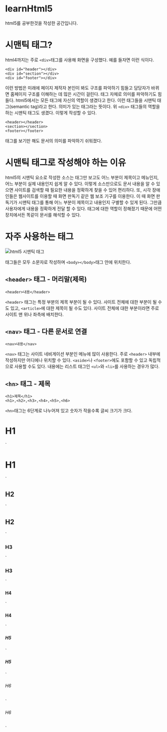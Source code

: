 # learnHtml5
html5를 공부한것을 작성한 공간입니다.

# 시맨틱 태그?
html4까지는 주로 `<div>`태그를 사용해 화면을 구성했다. 예를 들자면 이런 식이다.
```
<div id="header"></div>
<div id="section"></div>
<div id="footer"></div>
```
이런 방법은 미래에 페이지 제작자 본인이 봐도 구조를 파악하기 힘들고 담당자가 바뀌면 홈페이지 구조를 이해하는 데 많은 시간이 걸린다. 태그 자체로 의미를 파악하기도 힘들다. html5에서는 모든 태그에 자신의 역할이 생겼다고 한다. 이런 태그들을 시맨틱 태그(semantic tag)라고 한다. 의미가 있는 태그라는 뜻이다. 위 `<div>` 태그들의 역할을 하는 시맨틱 태그도 생겼다. 이렇게 작성할 수 있다.
```
<header></header>
<section></section>
<footer></footer>
```
태그를 보기만 해도 문서의 의미를 파악하기 쉬워졌다.

# 시맨틱 태그로 작성해야 하는 이유
html5의 시맨틱 요소로 작성한 소스는 태그만 보고도 어느 부분이 제목이고 메뉴인지, 어느 부분이 실제 내용인지 쉽게 알 수 있다. 이렇게 소스만으로도 문서 내용을 알 수 있으면 사이트를 검색할 때 필요한 내용을 정확하게 찾을 수 있어 편리하다. 
또, 시각 장애인들은 웹사이트를 이용할 때 화면 판독기 같은 웹 보조 기구를 이용한다. 이 때 화면 판독기가 시맨틱 태그를 통해 어느 부분이 제목이고 내용인지 구별할 수 있게 된다. 그만큼 사용자에게 내용을 정확하게 전달 할 수 있다.
태그에 대한 역할이 정해졌기 때문에 어떤 장치에서든 똑같이 문서를 해석할 수 있다.

# 자주 사용하는 태그
![html5 시맨틱 태그](https://t1.daumcdn.net/cfile/tistory/261CDE33564B2D3D2E)

태그들은 모두 소문자로 작성하며 `<body></body>`태그 안에 위치한다.

## `<header>` 태그 - 머리말(제목)
```
<header>내용</header>
```
`<header>` 태그는 특정 부분의 제목 부분이 될 수 있다. 사이트 전체에 대한 부분이 될 수도 있고, `<article>`에 대한 제목이 될 수도 있다. 사이트 전체에 대한 부분이라면 주로 사이트 맨 위나 좌측에 배치한다.

## `<nav>` 태그 - 다른 문서로 연결
```
<nav>내용</nav>
```
`<nav>` 태그는 사이트 네비게이션 부분인 메뉴에 많이 사용한다. 주로 `<header>` 내부에 작성하지만 어디에나 위치할 수 있다.  `<aside>`나 `<footer>`에도 포함할 수 있고 독립적으로 사용할 수도 있다.
내용에는 리스트 태그인 `<ul>`와 `<li>`를 사용하는 경우가 많다.

## `<hn>` 태그 - 제목
```
<h1>제목</h1>
<h1>,<h2>,<h3>,<h4>,<h5>,<h6>
```
`<hn>`태그는 6단계로 나누어져 있고 숫자가 작을수록 글씨 크기가 크다.
<h1>H1</h1> `<h1>H1</h1>`
<h2>H2</h2> `<h2>H2</h2>`
<h3>H3</h3> `<h3>H3</h3>`
<h4>H4</h4> `<h4>H4</h4>`
<h5>H5</h5> `<h5>H5</h5>`
<h6>H6</h6> `<h6>H6</h6>`